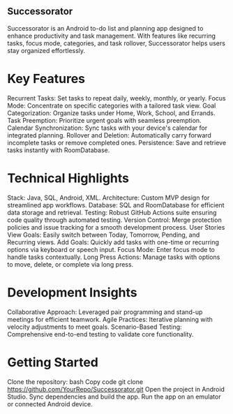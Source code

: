 ## Successorator
Successorator is an Android to-do list and planning app designed to enhance productivity and task management. With features like recurring tasks, focus mode, categories, and task rollover, Successorator helps users stay organized effortlessly.

# Key Features
Recurrent Tasks: Set tasks to repeat daily, weekly, monthly, or yearly.
Focus Mode: Concentrate on specific categories with a tailored task view.
Goal Categorization: Organize tasks under Home, Work, School, and Errands.
Task Preemption: Prioritize urgent goals with seamless preemption.
Calendar Synchronization: Sync tasks with your device's calendar for integrated planning.
Rollover and Deletion: Automatically carry forward incomplete tasks or remove completed ones.
Persistence: Save and retrieve tasks instantly with RoomDatabase.

# Technical Highlights
Stack: Java, SQL, Android, XML.
Architecture: Custom MVP design for streamlined app workflows.
Database: SQL and RoomDatabase for efficient data storage and retrieval.
Testing: Robust GitHub Actions suite ensuring code quality through automated testing.
Version Control: Merge protection policies and issue tracking for a smooth development process.
User Stories
View Goals: Easily switch between Today, Tomorrow, Pending, and Recurring views.
Add Goals: Quickly add tasks with one-time or recurring options via keyboard or speech input.
Focus Mode: Enter focus mode to handle tasks contextually.
Long Press Actions: Manage tasks with options to move, delete, or complete via long press.

# Development Insights
Collaborative Approach: Leveraged pair programming and stand-up meetings for efficient teamwork.
Agile Practices: Iterative planning with velocity adjustments to meet goals.
Scenario-Based Testing: Comprehensive end-to-end testing to validate core functionality.

# Getting Started
Clone the repository:
bash
Copy code
git clone https://github.com/YourRepo/Successorator.git
Open the project in Android Studio.
Sync dependencies and build the app.
Run the app on an emulator or connected Android device.
